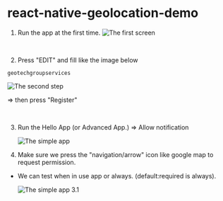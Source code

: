 # react-native-geolocation-demo

1. Run the app at the first time.
   ![The first screen](./images/1.png)

</br>

2. Press "EDIT" and fill like the image below

```
geotechgroupservices
```

![The second step](./images/2.png)

=> then press "Register"

</br>

3. Run the Hello App (or Advanced App.)
   => Allow notification

   ![The simple app](./images/3.png)

4. Make sure we press the "navigation/arrow" icon like google map to request permission.

- We can test when in use app or always. (default:required is always).

  ![The simple app 3.1](./images/3.1.png)
